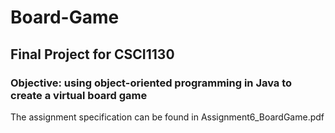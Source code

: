 # Board-Game
## Final Project for CSCI1130 
### Objective: using object-oriented programming in Java to create a virtual board game
The assignment specification can be found in Assignment6_BoardGame.pdf
